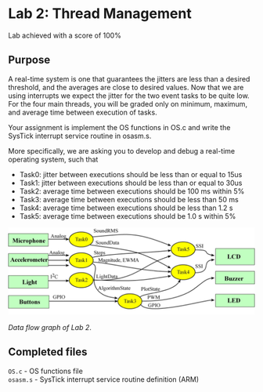 # Lab 2: Thread Management

Lab achieved with a score of 100%

## Purpose

A real-time system is one that guarantees the jitters are less than a desired threshold, and the averages are close to desired values. Now that we are using interrupts we expect the jitter for the two event tasks to be quite low. For the four main threads, you will be graded only on minimum, maximum, and average time between execution of tasks. 

Your assignment is implement the OS functions in OS.c and write the SysTick interrupt service routine in osasm.s.

More specifically, we are asking you to develop and debug a real-time operating system, such that
- Task0: jitter between executions should be less than or equal to 15us
- Task1: jitter between executions should be less than or equal to 30us
- Task2: average time between executions should be 100 ms within 5%
- Task3: average time between executions should be less than 50 ms
- Task4: average time between executions should be less than 1.2 s
- Task5: average time between executions should be 1.0 s within 5%

![diagram](Lab_dataFlow.jpg)

*Data flow graph of Lab 2*.

## Completed files

`OS.c` - OS functions file \
`osasm.s` - SysTick interrupt service routine definition (ARM)
